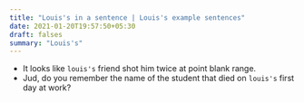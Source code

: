 ```yaml
---
title: "Louis's in a sentence | Louis's example sentences"
date: 2021-01-20T19:57:50+05:30
draft: falses
summary: "Louis's"
---
```

- It looks like `louis's` friend shot him twice at point blank range.
- Jud, do you remember the name of the student that died on `louis's` first day at work?
                 

